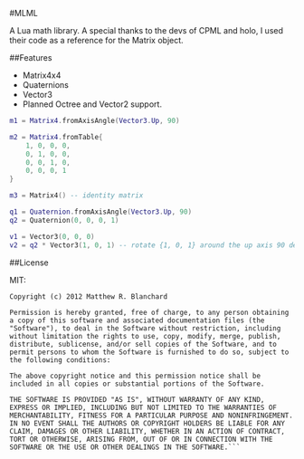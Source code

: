 #MLML

A Lua math library. A special thanks to the devs of CPML and holo, I used their code as a reference for the Matrix object.

##Features

* Matrix4x4
* Quaternions
* Vector3
* Planned Octree and Vector2 support.

```lua
m1 = Matrix4.fromAxisAngle(Vector3.Up, 90)

m2 = Matrix4.fromTable{
	1, 0, 0, 0,
	0, 1, 0, 0,
	0, 0, 1, 0,
	0, 0, 0, 1
}

m3 = Matrix4() -- identity matrix

q1 = Quaternion.fromAxisAngle(Vector3.Up, 90)
q2 = Quaternion(0, 0, 0, 1)

v1 = Vector3(0, 0, 0)
v2 = q2 * Vector3(1, 0, 1) -- rotate {1, 0, 1} around the up axis 90 degrees. 
```


##License

MIT:

```
Copyright (c) 2012 Matthew R. Blanchard

Permission is hereby granted, free of charge, to any person obtaining a copy of this software and associated documentation files (the "Software"), to deal in the Software without restriction, including without limitation the rights to use, copy, modify, merge, publish, distribute, sublicense, and/or sell copies of the Software, and to permit persons to whom the Software is furnished to do so, subject to the following conditions:

The above copyright notice and this permission notice shall be included in all copies or substantial portions of the Software.

THE SOFTWARE IS PROVIDED "AS IS", WITHOUT WARRANTY OF ANY KIND, EXPRESS OR IMPLIED, INCLUDING BUT NOT LIMITED TO THE WARRANTIES OF MERCHANTABILITY, FITNESS FOR A PARTICULAR PURPOSE AND NONINFRINGEMENT. IN NO EVENT SHALL THE AUTHORS OR COPYRIGHT HOLDERS BE LIABLE FOR ANY CLAIM, DAMAGES OR OTHER LIABILITY, WHETHER IN AN ACTION OF CONTRACT, TORT OR OTHERWISE, ARISING FROM, OUT OF OR IN CONNECTION WITH THE SOFTWARE OR THE USE OR OTHER DEALINGS IN THE SOFTWARE.```